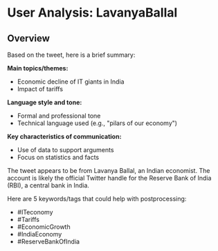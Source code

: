 # User Analysis: LavanyaBallal

## Overview

Based on the tweet, here is a brief summary:

**Main topics/themes:**
- Economic decline of IT giants in India
- Impact of tariffs

**Language style and tone:**
- Formal and professional tone
- Technical language used (e.g., "pilars of our economy")

**Key characteristics of communication:**
- Use of data to support arguments
- Focus on statistics and facts

The tweet appears to be from Lavanya Ballal, an Indian economist. The account is likely the official Twitter handle for the Reserve Bank of India (RBI), a central bank in India.

Here are 5 keywords/tags that could help with postprocessing:

* #ITeconomy
* #Tariffs
* #EconomicGrowth
* #IndiaEconomy
* #ReserveBankOfIndia